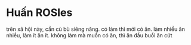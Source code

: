 # Huấn ROSIes
trên xã hội này, cần cù bù siêng năng.
có làm thì mới có ăn.
làm nhiều ăn nhiều, làm ít ăn ít.
không làm mà muốn có ăn,
thì ăn đầu buồi ăn cứt
